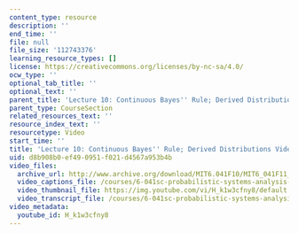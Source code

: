 ```yaml
---
content_type: resource
description: ''
end_time: ''
file: null
file_size: '112743376'
learning_resource_types: []
license: https://creativecommons.org/licenses/by-nc-sa/4.0/
ocw_type: ''
optional_tab_title: ''
optional_text: ''
parent_title: 'Lecture 10: Continuous Bayes'' Rule; Derived Distributions'
parent_type: CourseSection
related_resources_text: ''
resource_index_text: ''
resourcetype: Video
start_time: ''
title: 'Lecture 10: Continuous Bayes'' Rule; Derived Distributions Video'
uid: d8b908b0-ef49-0951-f021-d4567a953b4b
video_files:
  archive_url: http://www.archive.org/download/MIT6.041F10/MIT6_041F11_lec10_300k.mp4
  video_captions_file: /courses/6-041sc-probabilistic-systems-analysis-and-applied-probability-fall-2013/H_k1w3cfny8_captions.webvtt
  video_thumbnail_file: https://img.youtube.com/vi/H_k1w3cfny8/default.jpg
  video_transcript_file: /courses/6-041sc-probabilistic-systems-analysis-and-applied-probability-fall-2013/H_k1w3cfny8_transcript.pdf
video_metadata:
  youtube_id: H_k1w3cfny8
---
```

